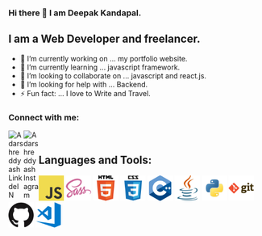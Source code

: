 ### Hi there 👋 I am Deepak Kandapal.

## I am a Web Developer and freelancer.

- 🔭 I’m currently working on ... my portfolio website.
- 🌱 I’m currently learning ... javascript framework.
- 👯 I’m looking to collaborate on ... javascript and react.js.
- 🤔 I’m looking for help with ... Backend.
- ⚡ Fun fact: ... I love to Write and Travel.

### Connect with me:
                                                                                                                                           
<a href="https://www.linkedin.com/in/deepakkandpal0123/">
  <img align="left" alt="Adarshreddyash LinkdeIN" width="30px" src="https://cdn.jsdelivr.net/npm/simple-icons@v3/icons/linkedin.svg" />
</a>
<a href="mailto: deepakkandpal2796@gmail.com">
  <img align="left" alt="Adarshreddyash Instagram" width="30px" src="https://cdn.jsdelivr.net/npm/simple-icons@v3/icons/gmail.svg" />
</a>
                                                                                                                                 
<br />

## Languages and Tools:

<code><img height="50" src="https://raw.githubusercontent.com/github/explore/80688e429a7d4ef2fca1e82350fe8e3517d3494d/topics/javascript/javascript.png"></code>
<code><img height="50" src="https://raw.githubusercontent.com/github/explore/80688e429a7d4ef2fca1e82350fe8e3517d3494d/topics/sass/sass.png"></code>
<code><img height="50" src="https://raw.githubusercontent.com/github/explore/80688e429a7d4ef2fca1e82350fe8e3517d3494d/topics/html/html.png"></code>
<code><img height="50" src="https://raw.githubusercontent.com/github/explore/80688e429a7d4ef2fca1e82350fe8e3517d3494d/topics/css/css.png"></code>
<code><img height="50" src="https://raw.githubusercontent.com/github/explore/80688e429a7d4ef2fca1e82350fe8e3517d3494d/topics/cpp/cpp.png"></code>
<code><img height="50" src="https://raw.githubusercontent.com/github/explore/80688e429a7d4ef2fca1e82350fe8e3517d3494d/topics/java/java.png"></code>
<code><img height="50" src="https://raw.githubusercontent.com/github/explore/80688e429a7d4ef2fca1e82350fe8e3517d3494d/topics/python/python.png"></code>
<code><img height="50" src="https://raw.githubusercontent.com/github/explore/80688e429a7d4ef2fca1e82350fe8e3517d3494d/topics/git/git.png"></code>
<code><img height="50" src="https://raw.githubusercontent.com/github/explore/78df643247d429f6cc873026c0622819ad797942/topics/github/github.png"></code>
<code><img height="50" src="https://raw.githubusercontent.com/github/explore/80688e429a7d4ef2fca1e82350fe8e3517d3494d/topics/visual-studio-code/visual-studio-code.png"></code>

<br />
<br />



